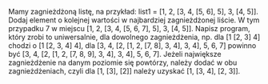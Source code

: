 Mamy zagnieżdżoną listę, na przykład: list1 = [1, 2, [3, 4, [5, 6], 5], 3, [4, 5]]. Dodaj element o kolejnej wartości
w najbardziej zagnieżdżonej liście. W tym przypadku 7 w miejscu [1, 2, [3, 4, [5, 6, 7], 5], 3, [4, 5]]. Napisz
program, który zrobi to uniwersalnie, dla dowolnego zagnieżdżenia, np. dla [1 [2, 3] 4] chodzi o [1 [2, 3, 4] 4],
dla [3, 4, [2, [1, 2, [7, 8], 3, 4], 3, 4], 5, 6, 7] powinno być [3, 4, [2, [1, 2, [7, 8, 9], 3, 4], 3, 4], 5, 6, 7]. Jeżeli
największe zagnieżdżenie na danym poziomie się powtórzy, należy dodać w obu zagnieżdżeniach, czyli dla
[1, [3], [2]] należy uzyskać [1, [3, 4], [2, 3]].
